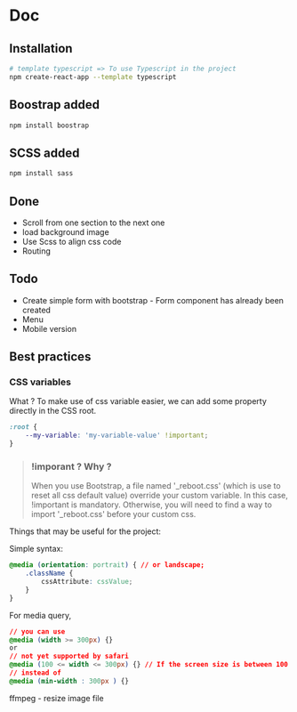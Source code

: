 # Doc

## Installation 
```bash
# template typescript => To use Typescript in the project
npm create-react-app --template typescript 
```
## Boostrap added
```bash
npm install boostrap
```
## SCSS added
```bash
npm install sass
```

## Done 
- Scroll from one section to the next one
- load background image
- Use Scss to align css code
- Routing

## Todo
- Create simple form with bootstrap - Form component has already been created
- Menu
- Mobile version

## Best practices
### **CSS variables**
What ? 
To make use of css variable easier, we can add some property directly in the CSS root. 
```css
:root {
    --my-variable: 'my-variable-value' !important;
}
```
>### **!imporant ? Why ?**
>When you use Bootstrap, a file named '_reboot.css' (which is use to reset all css default value) override your custom variable. In this case, !important is mandatory. 
Otherwise, you will need to find a way to import '_reboot.css' before your custom css. 


Things that may be useful for the project: 

Simple syntax:
```css
@media (orientation: portrait) { // or landscape;
    .className {
        cssAttribute: cssValue;
    }
}
```
For media query, 
```css
// you can use 
@media (width >= 300px) {} 
or 
// not yet supported by safari
@media (100 <= width <= 300px) {} // If the screen size is between 100 & 300px
// instead of 
@media (min-width : 300px ) {}
```

ffmpeg - resize image file

